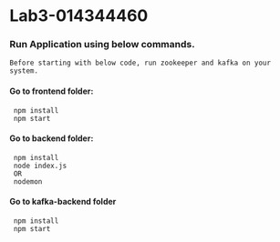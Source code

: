# Lab3-014344460

### Run Application using below commands.
    
    Before starting with below code, run zookeeper and kafka on your system.

#### Go to frontend folder:
     npm install
     npm start

#### Go to backend folder:
     npm install
     node index.js
     OR
     nodemon
     
#### Go to kafka-backend folder
     npm install
     npm start
